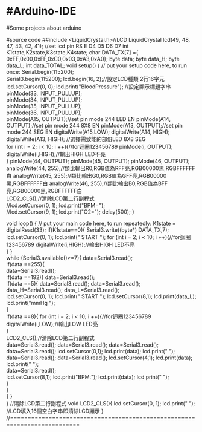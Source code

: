 #Arduino-IDE
===
#Some projects about arduino

#source code
##include <LiquidCrystal.h>//LCD
LiquidCrystal lcd(49, 48, 47, 43, 42, 41); //set lcd pin RS E D4 D5 D6 D7 
int K1state,K2state,K3state,K4state;
char DATA_TX[7] ={
  0xFF,0x00,0xFF,0xC0,0x03,0xA3,0xA0};
byte data;
byte data_H;
byte data_L;
int data_TOTAL;
void setup() {
  // put your setup code here, to run once:
  Serial.begin(115200);  
  Serial3.begin(115200); 
  lcd.begin(16, 2);//設定LCD種類 2行16字元
  lcd.setCursor(0, 0);
  lcd.print("BloodPressure"); //設定顯示標題字串 
  pinMode(33, INPUT_PULLUP);  
  pinMode(34, INPUT_PULLUP);  
  pinMode(35, INPUT_PULLUP);  
  pinMode(36, INPUT_PULLUP);         
  pinMode(A15, OUTPUT);//set pin mode 244 LED EN
  pinMode(A14, OUTPUT);//set pin mode 244 8X8 EN
  pinMode(A13, OUTPUT);//set pin mode 244 SEG EN
  digitalWrite(A15,LOW);
  digitalWrite(A14, HIGH);
  digitalWrite(A13, HIGH);  //選擇需致能的部份LED 8X8 SEG                      
  for (int i = 2; i < 10; i ++){//for迴圈123456789 
    pinMode(i, OUTPUT);
    digitalWrite(i,HIGH);//輸出HIGH LED不亮  
  }
  pinMode(44, OUTPUT);
  pinMode(45, OUTPUT);
  pinMode(46, OUTPUT);   
  analogWrite(44, 255);//類比輸出R0,RGB值為RFF亮,RGB00000黑,RGBFFFFFF白
  analogWrite(45, 255);//類比輸出G0,RGB值為GFF亮,RGB00000黑,RGBFFFFFF白
  analogWrite(46, 255);//類比輸出B0,RGB值為BFF亮,RGB00000黑,RGBFFFFFF白       
  LCD2_CLS();//清除LCD第二行副程式    
  //lcd.setCursor(0, 1);;lcd.print("BPM=");  
  //lcd.setCursor(9, 1);;lcd.print("O2="); 
  delay(500); 
}

void loop() {
  // put your main code here, to run repeatedly: 
  K1state = digitalRead(33);
  if(K1state==0){
    Serial3.write((byte*) DATA_TX,7);
    lcd.setCursor(0, 1);
    lcd.print(" START     ");
    for (int i = 2; i < 10; i ++){//for迴圈123456789 
      digitalWrite(i,HIGH);//輸出HIGH LED不亮  
    }
  }  
  while (Serial3.available()>=7){
    data=Serial3.read();      
    if(data ==255){         
      data=Serial3.read();  
      if(data ==192){ 
        data=Serial3.read();   
        if(data ==5){ 
          data=Serial3.read();
          data=Serial3.read();
          data_H=Serial3.read(); 
          data_L=Serial3.read();  
          lcd.setCursor(0, 1);
          lcd.print(" START     ");
          lcd.setCursor(8,1);
          lcd.print(data_L);
          lcd.print("mmHg  ");    
        }       
        if(data ==8){ 
          for (int i = 2; i < 10; i ++){//for迴圈123456789 
            digitalWrite(i,LOW);//輸出LOW LED亮  
          }         
          LCD2_CLS();//清除LCD第二行副程式           
          data=Serial3.read();
          data=Serial3.read();
          data=Serial3.read();
          data=Serial3.read();
          lcd.setCursor(0,1);
          lcd.print(data);
          lcd.print("  ");        
          data=Serial3.read();
          data=Serial3.read();
          lcd.setCursor(4,1);
          lcd.print(data);
          lcd.print("  ");        
          data=Serial3.read();   
          lcd.setCursor(8,1);
          lcd.print("BPM:");
          lcd.print(data);
          lcd.print("  ");             
        }              
      }       
    }
  }    
} 
//清除LCD第二行副程式
void LCD2_CLS(){
  lcd.setCursor(0, 1);
  lcd.print("                "); //LCD填入16個空白字串即清除LCD顯示 
}
//==========================================================================
